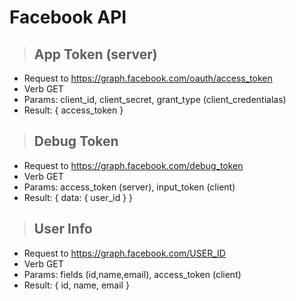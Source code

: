 # Facebook API

> ## App Token (server)

* Request to <https://graph.facebook.com/oauth/access_token>
* Verb GET
* Params: client_id, client_secret, grant_type (client_credentialas)
* Result: { access_token }

> ## Debug Token

* Request to <https://graph.facebook.com/debug_token>
* Verb GET
* Params: access_token (server), input_token (client)
* Result: { data: { user_id } }

> ## User Info

* Request to <https://graph.facebook.com/USER_ID>
* Verb GET
* Params: fields (id,name,email), access_token (client)
* Result: { id, name, email }
